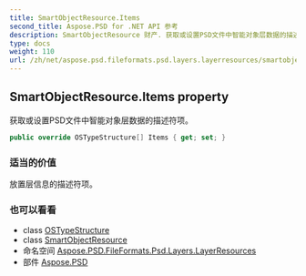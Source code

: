 ```yaml
---
title: SmartObjectResource.Items
second_title: Aspose.PSD for .NET API 参考
description: SmartObjectResource 财产. 获取或设置PSD文件中智能对象层数据的描述符项
type: docs
weight: 110
url: /zh/net/aspose.psd.fileformats.psd.layers.layerresources/smartobjectresource/items/
---
```

## SmartObjectResource.Items property

获取或设置PSD文件中智能对象层数据的描述符项。

```csharp
public override OSTypeStructure[] Items { get; set; }
```

### 适当的价值

放置层信息的描述符项。

### 也可以看看

* class [OSTypeStructure](../../ostypestructure/)
* class [SmartObjectResource](../)
* 命名空间 [Aspose.PSD.FileFormats.Psd.Layers.LayerResources](../../smartobjectresource/)
* 部件 [Aspose.PSD](../../../)


